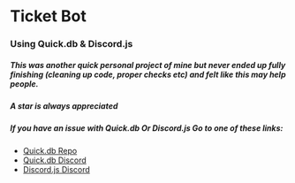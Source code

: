 # Ticket Bot
### Using Quick.db & Discord.js

##### This was another quick personal project of mine but never ended up fully finishing (cleaning up code, proper checks etc) and felt like this may help people.
##### A star is always appreciated
##### If you have an issue with Quick.db Or Discord.js Go to one of these links:

+ [Quick.db Repo](https://github.com/TrueXPixels/quick.db)
+ [Quick.db Discord](https://discordapp.com/invite/plexidev)
+ [Discord.js Discord](https://discordapp.com/invite/bRCvFy9)
